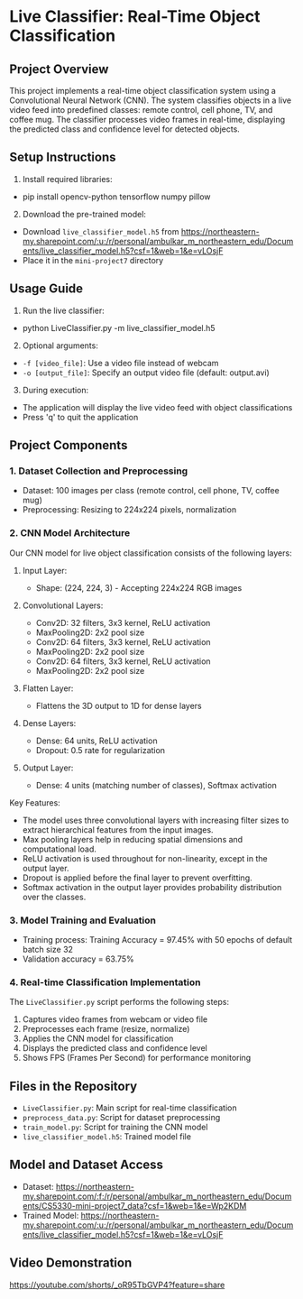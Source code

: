 # Live Classifier: Real-Time Object Classification

## Project Overview

This project implements a real-time object classification system using a Convolutional Neural Network (CNN). The system classifies objects in a live video feed into predefined classes: remote control, cell phone, TV, and coffee mug. The classifier processes video frames in real-time, displaying the predicted class and confidence level for detected objects.

## Setup Instructions

1. Install required libraries:
- pip install opencv-python tensorflow numpy pillow
2. Download the pre-trained model:
- Download `live_classifier_model.h5` from https://northeastern-my.sharepoint.com/:u:/r/personal/ambulkar_m_northeastern_edu/Documents/live_classifier_model.h5?csf=1&web=1&e=vLOsjF
- Place it in the `mini-project7` directory

## Usage Guide

1. Run the live classifier:
- python LiveClassifier.py -m live_classifier_model.h5

2. Optional arguments:
- `-f [video_file]`: Use a video file instead of webcam
- `-o [output_file]`: Specify an output video file (default: output.avi)

3. During execution:
- The application will display the live video feed with object classifications
- Press 'q' to quit the application

## Project Components

### 1. Dataset Collection and Preprocessing

- Dataset: 100 images per class (remote control, cell phone, TV, coffee mug)
- Preprocessing: Resizing to 224x224 pixels, normalization

### 2. CNN Model Architecture

Our CNN model for live object classification consists of the following layers:

1. Input Layer:
   - Shape: (224, 224, 3) - Accepting 224x224 RGB images

2. Convolutional Layers:
   - Conv2D: 32 filters, 3x3 kernel, ReLU activation
   - MaxPooling2D: 2x2 pool size
   - Conv2D: 64 filters, 3x3 kernel, ReLU activation
   - MaxPooling2D: 2x2 pool size
   - Conv2D: 64 filters, 3x3 kernel, ReLU activation
   - MaxPooling2D: 2x2 pool size

3. Flatten Layer:
   - Flattens the 3D output to 1D for dense layers

4. Dense Layers:
   - Dense: 64 units, ReLU activation
   - Dropout: 0.5 rate for regularization

5. Output Layer:
   - Dense: 4 units (matching number of classes), Softmax activation

Key Features:
- The model uses three convolutional layers with increasing filter sizes to extract hierarchical features from the input images.
- Max pooling layers help in reducing spatial dimensions and computational load.
- ReLU activation is used throughout for non-linearity, except in the output layer.
- Dropout is applied before the final layer to prevent overfitting.
- Softmax activation in the output layer provides probability distribution over the classes.

### 3. Model Training and Evaluation

- Training process: Training Accuracy = 97.45% with 50 epochs of default batch size 32
- Validation accuracy = 63.75%

### 4. Real-time Classification Implementation

The `LiveClassifier.py` script performs the following steps:
1. Captures video frames from webcam or video file
2. Preprocesses each frame (resize, normalize)
3. Applies the CNN model for classification
4. Displays the predicted class and confidence level
5. Shows FPS (Frames Per Second) for performance monitoring

## Files in the Repository

- `LiveClassifier.py`: Main script for real-time classification
- `preprocess_data.py`: Script for dataset preprocessing
- `train_model.py`: Script for training the CNN model
- `live_classifier_model.h5`: Trained model file

## Model and Dataset Access

- Dataset: https://northeastern-my.sharepoint.com/:f:/r/personal/ambulkar_m_northeastern_edu/Documents/CS5330-mini-project7_data?csf=1&web=1&e=Wp2KDM
- Trained Model: https://northeastern-my.sharepoint.com/:u:/r/personal/ambulkar_m_northeastern_edu/Documents/live_classifier_model.h5?csf=1&web=1&e=vLOsjF

## Video Demonstration

https://youtube.com/shorts/_oR95TbGVP4?feature=share
